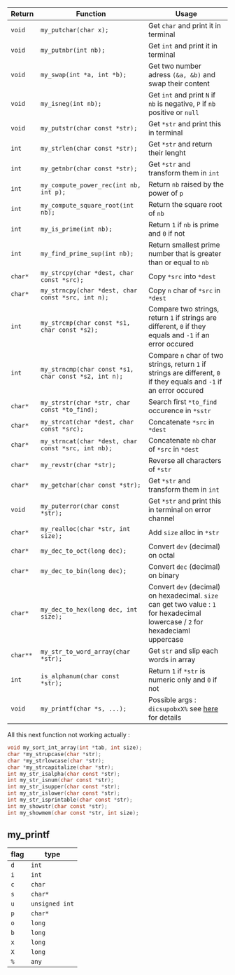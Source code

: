 | Return | Function | Usage | 
| --- | --- | --- |
| `void` | `my_putchar(char x);` | Get `char` and print it in terminal |
| `void` | `my_putnbr(int nb);` | Get `int` and print it in terminal |
| `void` | `my_swap(int *a, int *b);` | Get two number adress `(&a, &b)` and swap their content |
| `void` | `my_isneg(int nb);` | Get `int` and print `N` if `nb` is negative, `P` if `nb` positive or `null` |
| `void` | `my_putstr(char const *str);` | Get `*str` and print this in terminal |
| `int` | `my_strlen(char const *str);` | Get `*str` and return their lenght |
| `int` | `my_getnbr(char const *str);` | Get `*str` and transform them in `int` |
| `int` | `my_compute_power_rec(int nb, int p);` | Return `nb` raised by the power of `p` |
| `int` | `my_compute_square_root(int nb);` | Return the square root of `nb` |
| `int` | `my_is_prime(int nb);` | Return `1` if `nb` is prime and `0` if not |
| `int` | `my_find_prime_sup(int nb);` | Return smallest prime number that is greater than or equal to `nb` |
| `char*` | `my_strcpy(char *dest, char const *src);` | Copy `*src` into `*dest` |
| `char*` | `my_strncpy(char *dest, char const *src, int n);` | Copy `n` char of `*src` in `*dest` |
| `int` | `my_strcmp(char const *s1, char const *s2);` | Compare two strings, return `1` if strings are different, `0` if they equals and `-1` if an error occured |
| `int` | `my_strncmp(char const *s1, char const *s2, int n);` | Compare `n` char of two strings, return `1` if strings are different, `0` if they equals and `-1` if an error occured |
| `char*` | `my_strstr(char *str, char const *to_find);` | Search first `*to_find` occurence in `*sstr` |
| `char*` | `my_strcat(char *dest, char const *src);` | Concatenate `*src` in `*dest` |
| `char*` | `my_strncat(char *dest, char const *src, int nb);` | Concatenate `nb` char of `*src` in `*dest` |
| `char*` | `my_revstr(char *str);` | Reverse all characters of `*str` |
| `char*` | `my_getchar(char const *str);` | Get `*str` and transform them in `int` |
| `void` | `my_puterror(char const *str);` | Get `*str` and print this in terminal on error channel |
| `char*` | `my_realloc(char *str, int size);` | Add `size` alloc in `*str` |
| `char*` | `my_dec_to_oct(long dec);` | Convert `dev` (decimal) on octal |
| `char*` | `my_dec_to_bin(long dec);` | Convert `dec` (decimal) on binary |
| `char*` | `my_dec_to_hex(long dec, int size);` | Convert `dev` (decimal) on hexadecimal. `size` can get two value : `1` for hexadecimal lowercase / `2` for hexadeciaml uppercase |
| `char**` | `my_str_to_word_array(char *str);` | Get `str` and slip each words in array |
| `int` | `is_alphanum(char const *str);` | Return `1` if `*str` is numeric only and `0` if not |
| `void` | `my_printf(char *s, ...);` | Possible args : `dicsupobxX%` see [here](#printf) for details |



All this next function not working actually :
```c
void my_sort_int_array(int *tab, int size);
char *my_strupcase(char *str);
char *my_strlowcase(char *str);
char *my_strcapitalize(char *str);
int my_str_isalpha(char const *str);
int my_str_isnum(char const *str);
int my_str_isupper(char const *str);
int my_str_islower(char const *str);
int my_str_isprintable(char const *str);
int my_showstr(char const *str);
int my_showmem(char const *str, int size);
```


## <a name="printf"></a> my_printf

| flag | type |
| ---- | ---- |
| `d` | `int` |
| `i` | `int` |
| `c` | `char` |
| `s` | `char*` |
| `u` | `unsigned int` |
| `p` | `char*` |
| `o` | `long` |
| `b` | `long` |
| `x` | `long` |
| `X` | `long` |
| `%` | `any` |
